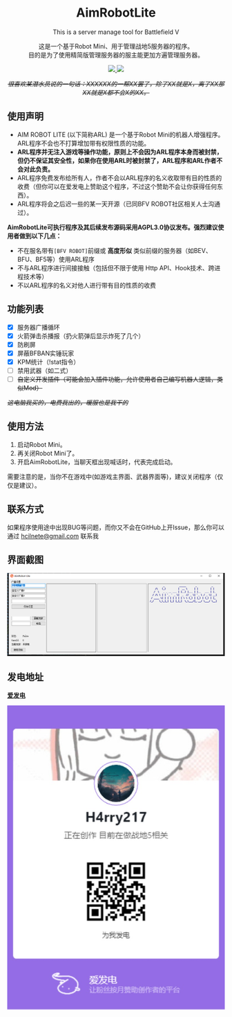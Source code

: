 <div align="center">

# AimRobotLite
This is a server manage tool for Battlefield V 

这是一个基于Robot Mini、用于管理战地5服务器的程序。  
目的是为了使用精简版管理服务器的服主能更加方遍管理服务器。

<p> 
  <a href="mailto:hcilnete@gmail.com"><img src="https://img.shields.io/badge/Email-hcilnete@gmail.com-blue" height="16px" /> </a>
  <a href="https://github.com/H4rry217/AimRobotLite/releases"><img src="https://img.shields.io/badge/Release下载-AimRobotLite-blue" height="16px" /> </a>
</p> 

*~~很喜欢某潜水员说的一句话：XXXXXX的一帮XX罢了，除了XX就是X，离了XX那XX就是X都不会X的XX。~~*

</div>


## 使用声明 
* AIM ROBOT LITE (以下简称ARL) 是一个基于Robot Mini的机器人增强程序。ARL程序不会也不打算增加带有权限性质的功能。
* **ARL程序并无注入游戏等操作功能，原则上不会因为ARL程序本身而被封禁，但仍不保证其安全性，如果你在使用ARL时被封禁了，ARL程序和ARL作者不会对此负责。**
* ARL程序免费发布给所有人，作者不会以ARL程序的名义收取带有目的性质的收费（但你可以在爱发电上赞助这个程序，不过这个赞助不会让你获得任何东西）。
* ARL程序将会之后迟一些的某一天开源（已同BFV ROBOT社区相关人士沟通过）。  

__AimRobotLite可执行程序及其后续发布源码采用AGPL3.0协议发布。强烈建议使用者做到以下几点：__  
* 不在服名带有`[BFV ROBOT]`前缀或 __高度形似__ 类似前缀的服务器（如BEV、BFU、BF5等）使用ARL程序
* 不与ARL程序进行间接接触（包括但不限于使用 Http API、Hook技术、跨进程技术等）
* 不以ARL程序的名义对他人进行带有目的性质的收费


## 功能列表
- [x] 服务器广播循环
- [x] 火箭弹击杀播报（扔火箭弹后显示炸死了几个）
- [x] 防刷屏
- [x] 屏蔽BFBAN实锤玩家
- [x] KPM统计（!stat指令）
- [ ] 禁用武器（如二式） 
- [ ] ~~自定义开发插件（可能会加入插件功能，允许使用者自己编写机器人逻辑，类似Mod）~~

*~~这电脑我买的，电费我出的，暖服也是我干的~~*

## 使用方法
1. 启动Robot Mini。
2. 再关闭Robot Mini了。
3. 开启AimRobotLite，当聊天框出现喊话时，代表完成启动。

需要注意的是，当你不在游戏中(如游戏主界面、武器界面等)，建议关闭程序（仅仅是建议）。

## 联系方式
如果程序使用途中出现BUG等问题，而你又不会在GitHub上开Issue，那么你可以通过 hcilnete@gmail.com 联系我

## 界面截图
![AIMROBOTLITE](_staticres/screenshot.png "二维码")


## 发电地址
**[爱发电](https://afdian.net/a/h4rry217)**

![AFDIAN](_staticres/afdian-H4rry217.jpg "二维码")
